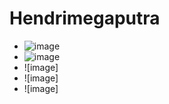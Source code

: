 # Hendrimegaputra
+ ![image](https://user-images.githubusercontent.com/47065844/51820165-7bc8a100-2307-11e9-86a3-ce4409a5a7bb.PNG)
+ ![image](https://user-images.githubusercontent.com/47065844/51820647-0eb60b00-2309-11e9-8152-05c09c1a833a.PNG)
+ ![image]
+ ![image]
+ ![image]
